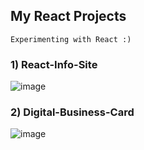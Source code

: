 ## My React Projects
    Experimenting with React :)

### 1) React-Info-Site
![image](https://user-images.githubusercontent.com/66274690/150846619-ed223896-9de1-4da8-973e-84fbc1ff2b31.png)

### 2) Digital-Business-Card
![image](https://user-images.githubusercontent.com/66274690/151253911-1d6d94f6-f492-4f56-8cef-2f4106ec08ef.png)
